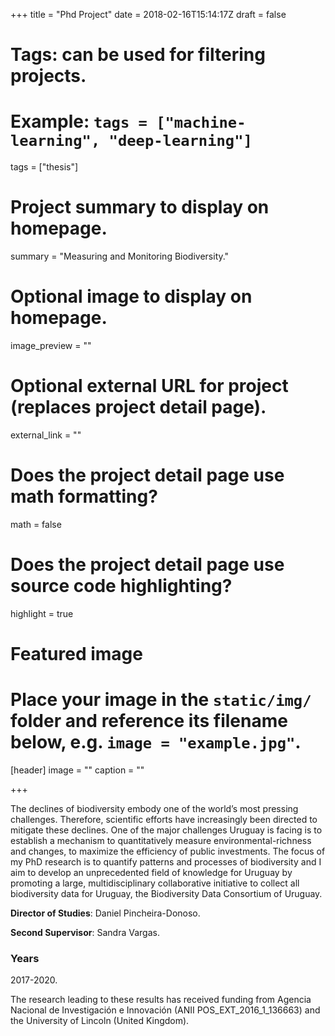 +++
title = "Phd Project"
date = 2018-02-16T15:14:17Z
draft = false
  
# Tags: can be used for filtering projects.
# Example: `tags = ["machine-learning", "deep-learning"]`
tags = ["thesis"]
  
# Project summary to display on homepage.
summary = "Measuring and Monitoring Biodiversity."
  
# Optional image to display on homepage.
image_preview = ""
  
# Optional external URL for project (replaces project detail page).
external_link = ""
  
# Does the project detail page use math formatting?
math = false
  
# Does the project detail page use source code highlighting?
highlight = true
  
# Featured image
# Place your image in the `static/img/` folder and reference its filename below, e.g. `image = "example.jpg"`.
[header]
image = ""
caption = ""
  
+++

The declines of biodiversity embody one of the world’s most pressing challenges. Therefore, scientific efforts have increasingly been directed to mitigate these declines. One of the major challenges Uruguay is facing is to establish a mechanism to quantitatively measure environmental-richness and changes, to maximize the efficiency of public investments. The focus of my PhD research is to quantify patterns and processes of biodiversity and I aim to develop an unprecedented field of knowledge for Uruguay by promoting a large, multidisciplinary collaborative initiative to collect all biodiversity data for Uruguay, the Biodiversity Data Consortium of Uruguay.

**Director of Studies**: Daniel Pincheira-Donoso.

**Second Supervisor**: Sandra Vargas.

### Years
2017-2020.

The research leading to these results has received funding from Agencia Nacional de Investigación e Innovación (ANII POS_EXT_2016_1_136663) and the University of Lincoln (United Kingdom).
